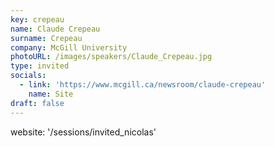 ```yaml
---
key: crepeau
name: Claude Crepeau
surname: Crepeau
company: McGill University
photoURL: /images/speakers/Claude_Crepeau.jpg
type: invited
socials:
  - link: 'https://www.mcgill.ca/newsroom/claude-crepeau'
    name: Site
draft: false
---
```

website: '/sessions/invited_nicolas'

